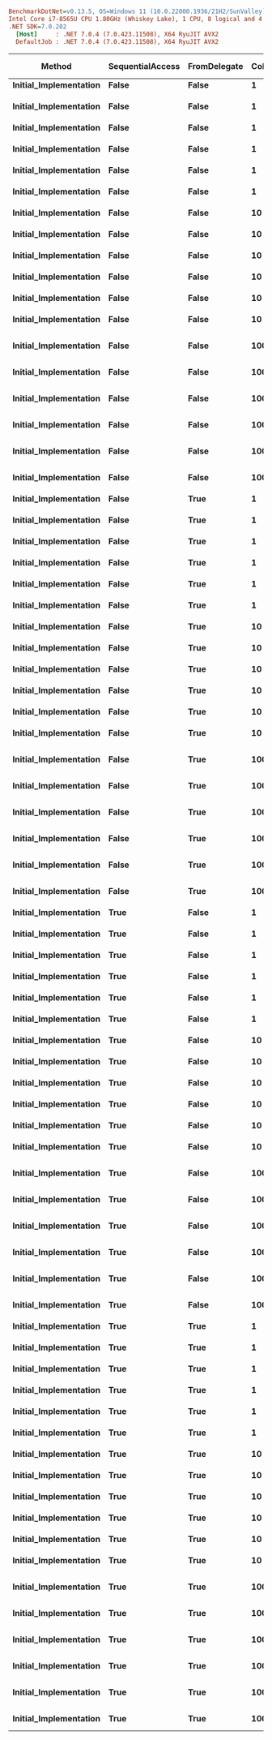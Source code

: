``` ini

BenchmarkDotNet=v0.13.5, OS=Windows 11 (10.0.22000.1936/21H2/SunValley)
Intel Core i7-8565U CPU 1.80GHz (Whiskey Lake), 1 CPU, 8 logical and 4 physical cores
.NET SDK=7.0.202
  [Host]     : .NET 7.0.4 (7.0.423.11508), X64 RyuJIT AVX2
  DefaultJob : .NET 7.0.4 (7.0.423.11508), X64 RyuJIT AVX2


```
|                 Method | SequentialAccess | FromDelegate | Columns | Offset | Step |                InputType |           Mean |         Error |        StdDev |         Median | Ratio | Allocated | Alloc Ratio |
|----------------------- |----------------- |------------- |-------- |------- |----- |------------------------- |---------------:|--------------:|--------------:|---------------:|------:|----------:|------------:|
| **Initial_Implementation** |            **False** |        **False** |       **1** |   **1000** |    **1** |                   **Object** |       **8.496 ns** |     **0.2210 ns** |     **0.1959 ns** |       **8.569 ns** |  **1.00** |         **-** |          **NA** |
|                        |                  |              |         |        |      |                          |                |               |               |                |       |           |             |
| **Initial_Implementation** |            **False** |        **False** |       **1** |   **1000** |    **1** | **ValueTuple&lt;Int32, Int32&gt;** |       **8.511 ns** |     **0.2330 ns** |     **0.5212 ns** |       **8.556 ns** |  **1.00** |         **-** |          **NA** |
|                        |                  |              |         |        |      |                          |                |               |               |                |       |           |             |
| **Initial_Implementation** |            **False** |        **False** |       **1** |   **1000** |   **10** |                   **Object** |       **9.187 ns** |     **0.2597 ns** |     **0.3467 ns** |       **9.085 ns** |  **1.00** |         **-** |          **NA** |
|                        |                  |              |         |        |      |                          |                |               |               |                |       |           |             |
| **Initial_Implementation** |            **False** |        **False** |       **1** |   **1000** |   **10** | **ValueTuple&lt;Int32, Int32&gt;** |       **8.141 ns** |     **0.2426 ns** |     **0.4119 ns** |       **8.089 ns** |  **1.00** |         **-** |          **NA** |
|                        |                  |              |         |        |      |                          |                |               |               |                |       |           |             |
| **Initial_Implementation** |            **False** |        **False** |       **1** |   **1000** | **1000** |                   **Object** |       **8.464 ns** |     **0.1683 ns** |     **0.1574 ns** |       **8.484 ns** |  **1.00** |         **-** |          **NA** |
|                        |                  |              |         |        |      |                          |                |               |               |                |       |           |             |
| **Initial_Implementation** |            **False** |        **False** |       **1** |   **1000** | **1000** | **ValueTuple&lt;Int32, Int32&gt;** |       **6.734 ns** |     **0.2034 ns** |     **0.3509 ns** |       **6.590 ns** |  **1.00** |         **-** |          **NA** |
|                        |                  |              |         |        |      |                          |                |               |               |                |       |           |             |
| **Initial_Implementation** |            **False** |        **False** |      **10** |   **1000** |    **1** |                   **Object** |      **72.197 ns** |     **1.1148 ns** |     **1.0428 ns** |      **72.381 ns** |  **1.00** |         **-** |          **NA** |
|                        |                  |              |         |        |      |                          |                |               |               |                |       |           |             |
| **Initial_Implementation** |            **False** |        **False** |      **10** |   **1000** |    **1** | **ValueTuple&lt;Int32, Int32&gt;** |      **67.365 ns** |     **1.4108 ns** |     **3.2415 ns** |      **67.762 ns** |  **1.00** |         **-** |          **NA** |
|                        |                  |              |         |        |      |                          |                |               |               |                |       |           |             |
| **Initial_Implementation** |            **False** |        **False** |      **10** |   **1000** |   **10** |                   **Object** |      **88.292 ns** |     **0.6043 ns** |     **0.5357 ns** |      **88.211 ns** |  **1.00** |         **-** |          **NA** |
|                        |                  |              |         |        |      |                          |                |               |               |                |       |           |             |
| **Initial_Implementation** |            **False** |        **False** |      **10** |   **1000** |   **10** | **ValueTuple&lt;Int32, Int32&gt;** |      **71.955 ns** |     **0.9411 ns** |     **0.7347 ns** |      **71.701 ns** |  **1.00** |         **-** |          **NA** |
|                        |                  |              |         |        |      |                          |                |               |               |                |       |           |             |
| **Initial_Implementation** |            **False** |        **False** |      **10** |   **1000** | **1000** |                   **Object** |      **87.386 ns** |     **0.5415 ns** |     **0.4522 ns** |      **87.566 ns** |  **1.00** |         **-** |          **NA** |
|                        |                  |              |         |        |      |                          |                |               |               |                |       |           |             |
| **Initial_Implementation** |            **False** |        **False** |      **10** |   **1000** | **1000** | **ValueTuple&lt;Int32, Int32&gt;** |      **66.142 ns** |     **1.3806 ns** |     **1.6955 ns** |      **65.988 ns** |  **1.00** |         **-** |          **NA** |
|                        |                  |              |         |        |      |                          |                |               |               |                |       |           |             |
| **Initial_Implementation** |            **False** |        **False** |    **1000** |   **1000** |    **1** |                   **Object** |  **26,347.982 ns** |   **335.5650 ns** |   **261.9871 ns** |  **26,318.924 ns** |  **1.00** |         **-** |          **NA** |
|                        |                  |              |         |        |      |                          |                |               |               |                |       |           |             |
| **Initial_Implementation** |            **False** |        **False** |    **1000** |   **1000** |    **1** | **ValueTuple&lt;Int32, Int32&gt;** |  **29,659.913 ns** |   **840.8342 ns** | **2,287.5514 ns** |  **29,425.356 ns** |  **1.00** |         **-** |          **NA** |
|                        |                  |              |         |        |      |                          |                |               |               |                |       |           |             |
| **Initial_Implementation** |            **False** |        **False** |    **1000** |   **1000** |   **10** |                   **Object** |  **61,964.934 ns** | **1,200.3996 ns** | **1,284.4142 ns** |  **61,792.999 ns** |  **1.00** |         **-** |          **NA** |
|                        |                  |              |         |        |      |                          |                |               |               |                |       |           |             |
| **Initial_Implementation** |            **False** |        **False** |    **1000** |   **1000** |   **10** | **ValueTuple&lt;Int32, Int32&gt;** |  **53,037.424 ns** | **1,724.3334 ns** | **5,002.6037 ns** |  **51,858.508 ns** |  **1.00** |         **-** |          **NA** |
|                        |                  |              |         |        |      |                          |                |               |               |                |       |           |             |
| **Initial_Implementation** |            **False** |        **False** |    **1000** |   **1000** | **1000** |                   **Object** |  **60,758.519 ns** | **1,162.8566 ns** | **1,194.1682 ns** |  **60,777.716 ns** |  **1.00** |         **-** |          **NA** |
|                        |                  |              |         |        |      |                          |                |               |               |                |       |           |             |
| **Initial_Implementation** |            **False** |        **False** |    **1000** |   **1000** | **1000** | **ValueTuple&lt;Int32, Int32&gt;** |  **58,505.983 ns** | **1,104.1839 ns** |   **922.0435 ns** |  **58,129.688 ns** |  **1.00** |         **-** |          **NA** |
|                        |                  |              |         |        |      |                          |                |               |               |                |       |           |             |
| **Initial_Implementation** |            **False** |         **True** |       **1** |   **1000** |    **1** |                   **Object** |      **10.547 ns** |     **0.2847 ns** |     **0.7793 ns** |      **10.256 ns** |  **1.00** |         **-** |          **NA** |
|                        |                  |              |         |        |      |                          |                |               |               |                |       |           |             |
| **Initial_Implementation** |            **False** |         **True** |       **1** |   **1000** |    **1** | **ValueTuple&lt;Int32, Int32&gt;** |       **7.444 ns** |     **0.2308 ns** |     **0.4818 ns** |       **7.268 ns** |  **1.00** |         **-** |          **NA** |
|                        |                  |              |         |        |      |                          |                |               |               |                |       |           |             |
| **Initial_Implementation** |            **False** |         **True** |       **1** |   **1000** |   **10** |                   **Object** |      **11.021 ns** |     **0.2921 ns** |     **0.7643 ns** |      **10.739 ns** |  **1.00** |         **-** |          **NA** |
|                        |                  |              |         |        |      |                          |                |               |               |                |       |           |             |
| **Initial_Implementation** |            **False** |         **True** |       **1** |   **1000** |   **10** | **ValueTuple&lt;Int32, Int32&gt;** |       **8.801 ns** |     **0.0993 ns** |     **0.0929 ns** |       **8.799 ns** |  **1.00** |         **-** |          **NA** |
|                        |                  |              |         |        |      |                          |                |               |               |                |       |           |             |
| **Initial_Implementation** |            **False** |         **True** |       **1** |   **1000** | **1000** |                   **Object** |       **9.353 ns** |     **0.2529 ns** |     **0.2366 ns** |       **9.414 ns** |  **1.00** |         **-** |          **NA** |
|                        |                  |              |         |        |      |                          |                |               |               |                |       |           |             |
| **Initial_Implementation** |            **False** |         **True** |       **1** |   **1000** | **1000** | **ValueTuple&lt;Int32, Int32&gt;** |       **7.462 ns** |     **0.2205 ns** |     **0.3162 ns** |       **7.416 ns** |  **1.00** |         **-** |          **NA** |
|                        |                  |              |         |        |      |                          |                |               |               |                |       |           |             |
| **Initial_Implementation** |            **False** |         **True** |      **10** |   **1000** |    **1** |                   **Object** |      **84.391 ns** |     **1.6810 ns** |     **1.4902 ns** |      **84.638 ns** |  **1.00** |         **-** |          **NA** |
|                        |                  |              |         |        |      |                          |                |               |               |                |       |           |             |
| **Initial_Implementation** |            **False** |         **True** |      **10** |   **1000** |    **1** | **ValueTuple&lt;Int32, Int32&gt;** |      **83.777 ns** |     **1.2173 ns** |     **1.0791 ns** |      **83.968 ns** |  **1.00** |         **-** |          **NA** |
|                        |                  |              |         |        |      |                          |                |               |               |                |       |           |             |
| **Initial_Implementation** |            **False** |         **True** |      **10** |   **1000** |   **10** |                   **Object** |     **101.548 ns** |     **2.0594 ns** |     **3.0187 ns** |     **100.974 ns** |  **1.00** |         **-** |          **NA** |
|                        |                  |              |         |        |      |                          |                |               |               |                |       |           |             |
| **Initial_Implementation** |            **False** |         **True** |      **10** |   **1000** |   **10** | **ValueTuple&lt;Int32, Int32&gt;** |      **86.823 ns** |     **1.6894 ns** |     **1.4107 ns** |      **86.394 ns** |  **1.00** |         **-** |          **NA** |
|                        |                  |              |         |        |      |                          |                |               |               |                |       |           |             |
| **Initial_Implementation** |            **False** |         **True** |      **10** |   **1000** | **1000** |                   **Object** |      **97.636 ns** |     **0.4292 ns** |     **0.3584 ns** |      **97.668 ns** |  **1.00** |         **-** |          **NA** |
|                        |                  |              |         |        |      |                          |                |               |               |                |       |           |             |
| **Initial_Implementation** |            **False** |         **True** |      **10** |   **1000** | **1000** | **ValueTuple&lt;Int32, Int32&gt;** |      **85.839 ns** |     **0.9503 ns** |     **0.8424 ns** |      **85.867 ns** |  **1.00** |         **-** |          **NA** |
|                        |                  |              |         |        |      |                          |                |               |               |                |       |           |             |
| **Initial_Implementation** |            **False** |         **True** |    **1000** |   **1000** |    **1** |                   **Object** |  **67,570.096 ns** | **1,183.1235 ns** | **1,106.6944 ns** |  **67,593.262 ns** |  **1.00** |         **-** |          **NA** |
|                        |                  |              |         |        |      |                          |                |               |               |                |       |           |             |
| **Initial_Implementation** |            **False** |         **True** |    **1000** |   **1000** |    **1** | **ValueTuple&lt;Int32, Int32&gt;** |  **62,288.835 ns** |   **870.0678 ns** |   **813.8620 ns** |  **62,346.301 ns** |  **1.00** |         **-** |          **NA** |
|                        |                  |              |         |        |      |                          |                |               |               |                |       |           |             |
| **Initial_Implementation** |            **False** |         **True** |    **1000** |   **1000** |   **10** |                   **Object** | **209,119.563 ns** | **4,158.9047 ns** | **4,622.6116 ns** | **209,982.153 ns** |  **1.00** |         **-** |          **NA** |
|                        |                  |              |         |        |      |                          |                |               |               |                |       |           |             |
| **Initial_Implementation** |            **False** |         **True** |    **1000** |   **1000** |   **10** | **ValueTuple&lt;Int32, Int32&gt;** | **228,316.497 ns** | **1,702.4469 ns** | **1,509.1749 ns** | **228,285.645 ns** |  **1.00** |         **-** |          **NA** |
|                        |                  |              |         |        |      |                          |                |               |               |                |       |           |             |
| **Initial_Implementation** |            **False** |         **True** |    **1000** |   **1000** | **1000** |                   **Object** | **233,009.681 ns** | **4,171.4386 ns** | **3,901.9663 ns** | **231,280.029 ns** |  **1.00** |         **-** |          **NA** |
|                        |                  |              |         |        |      |                          |                |               |               |                |       |           |             |
| **Initial_Implementation** |            **False** |         **True** |    **1000** |   **1000** | **1000** | **ValueTuple&lt;Int32, Int32&gt;** | **229,097.243 ns** | **1,848.5128 ns** | **1,729.1000 ns** | **228,680.469 ns** |  **1.00** |         **-** |          **NA** |
|                        |                  |              |         |        |      |                          |                |               |               |                |       |           |             |
| **Initial_Implementation** |             **True** |        **False** |       **1** |   **1000** |    **1** |                   **Object** |       **9.342 ns** |     **0.2611 ns** |     **0.5392 ns** |       **9.104 ns** |  **1.00** |         **-** |          **NA** |
|                        |                  |              |         |        |      |                          |                |               |               |                |       |           |             |
| **Initial_Implementation** |             **True** |        **False** |       **1** |   **1000** |    **1** | **ValueTuple&lt;Int32, Int32&gt;** |       **6.790 ns** |     **0.2184 ns** |     **0.5358 ns** |       **6.802 ns** |  **1.00** |         **-** |          **NA** |
|                        |                  |              |         |        |      |                          |                |               |               |                |       |           |             |
| **Initial_Implementation** |             **True** |        **False** |       **1** |   **1000** |   **10** |                   **Object** |       **9.523 ns** |     **0.0733 ns** |     **0.0612 ns** |       **9.530 ns** |  **1.00** |         **-** |          **NA** |
|                        |                  |              |         |        |      |                          |                |               |               |                |       |           |             |
| **Initial_Implementation** |             **True** |        **False** |       **1** |   **1000** |   **10** | **ValueTuple&lt;Int32, Int32&gt;** |       **7.715 ns** |     **0.0984 ns** |     **0.0768 ns** |       **7.719 ns** |  **1.00** |         **-** |          **NA** |
|                        |                  |              |         |        |      |                          |                |               |               |                |       |           |             |
| **Initial_Implementation** |             **True** |        **False** |       **1** |   **1000** | **1000** |                   **Object** |       **9.284 ns** |     **0.2338 ns** |     **0.2072 ns** |       **9.238 ns** |  **1.00** |         **-** |          **NA** |
|                        |                  |              |         |        |      |                          |                |               |               |                |       |           |             |
| **Initial_Implementation** |             **True** |        **False** |       **1** |   **1000** | **1000** | **ValueTuple&lt;Int32, Int32&gt;** |       **7.878 ns** |     **0.0841 ns** |     **0.0656 ns** |       **7.887 ns** |  **1.00** |         **-** |          **NA** |
|                        |                  |              |         |        |      |                          |                |               |               |                |       |           |             |
| **Initial_Implementation** |             **True** |        **False** |      **10** |   **1000** |    **1** |                   **Object** |      **81.436 ns** |     **1.2676 ns** |     **1.1237 ns** |      **81.166 ns** |  **1.00** |         **-** |          **NA** |
|                        |                  |              |         |        |      |                          |                |               |               |                |       |           |             |
| **Initial_Implementation** |             **True** |        **False** |      **10** |   **1000** |    **1** | **ValueTuple&lt;Int32, Int32&gt;** |      **63.897 ns** |     **1.0941 ns** |     **1.0234 ns** |      **63.496 ns** |  **1.00** |         **-** |          **NA** |
|                        |                  |              |         |        |      |                          |                |               |               |                |       |           |             |
| **Initial_Implementation** |             **True** |        **False** |      **10** |   **1000** |   **10** |                   **Object** |      **73.142 ns** |     **1.5105 ns** |     **2.9103 ns** |      **73.228 ns** |  **1.00** |         **-** |          **NA** |
|                        |                  |              |         |        |      |                          |                |               |               |                |       |           |             |
| **Initial_Implementation** |             **True** |        **False** |      **10** |   **1000** |   **10** | **ValueTuple&lt;Int32, Int32&gt;** |      **67.765 ns** |     **1.4200 ns** |     **1.4582 ns** |      **67.651 ns** |  **1.00** |         **-** |          **NA** |
|                        |                  |              |         |        |      |                          |                |               |               |                |       |           |             |
| **Initial_Implementation** |             **True** |        **False** |      **10** |   **1000** | **1000** |                   **Object** |      **85.113 ns** |     **1.7520 ns** |     **1.6388 ns** |      **84.548 ns** |  **1.00** |         **-** |          **NA** |
|                        |                  |              |         |        |      |                          |                |               |               |                |       |           |             |
| **Initial_Implementation** |             **True** |        **False** |      **10** |   **1000** | **1000** | **ValueTuple&lt;Int32, Int32&gt;** |      **73.925 ns** |     **1.5276 ns** |     **1.5003 ns** |      **73.401 ns** |  **1.00** |         **-** |          **NA** |
|                        |                  |              |         |        |      |                          |                |               |               |                |       |           |             |
| **Initial_Implementation** |             **True** |        **False** |    **1000** |   **1000** |    **1** |                   **Object** |  **29,240.373 ns** |   **317.0290 ns** |   **264.7336 ns** |  **29,298.041 ns** |  **1.00** |         **-** |          **NA** |
|                        |                  |              |         |        |      |                          |                |               |               |                |       |           |             |
| **Initial_Implementation** |             **True** |        **False** |    **1000** |   **1000** |    **1** | **ValueTuple&lt;Int32, Int32&gt;** |  **27,414.003 ns** |   **475.8730 ns** |   **584.4147 ns** |  **27,108.194 ns** |  **1.00** |         **-** |          **NA** |
|                        |                  |              |         |        |      |                          |                |               |               |                |       |           |             |
| **Initial_Implementation** |             **True** |        **False** |    **1000** |   **1000** |   **10** |                   **Object** |  **42,073.633 ns** |   **424.8988 ns** |   **331.7331 ns** |  **41,974.179 ns** |  **1.00** |         **-** |          **NA** |
|                        |                  |              |         |        |      |                          |                |               |               |                |       |           |             |
| **Initial_Implementation** |             **True** |        **False** |    **1000** |   **1000** |   **10** | **ValueTuple&lt;Int32, Int32&gt;** |  **34,216.988 ns** |   **671.1472 ns** | **1,683.7770 ns** |  **33,833.841 ns** |  **1.00** |         **-** |          **NA** |
|                        |                  |              |         |        |      |                          |                |               |               |                |       |           |             |
| **Initial_Implementation** |             **True** |        **False** |    **1000** |   **1000** | **1000** |                   **Object** |  **37,965.485 ns** |   **707.7403 ns** |   **627.3934 ns** |  **37,765.213 ns** |  **1.00** |         **-** |          **NA** |
|                        |                  |              |         |        |      |                          |                |               |               |                |       |           |             |
| **Initial_Implementation** |             **True** |        **False** |    **1000** |   **1000** | **1000** | **ValueTuple&lt;Int32, Int32&gt;** |  **38,355.305 ns** |   **752.4969 ns** | **1,126.3019 ns** |  **38,740.738 ns** |  **1.00** |         **-** |          **NA** |
|                        |                  |              |         |        |      |                          |                |               |               |                |       |           |             |
| **Initial_Implementation** |             **True** |         **True** |       **1** |   **1000** |    **1** |                   **Object** |      **10.047 ns** |     **0.1330 ns** |     **0.1179 ns** |      **10.051 ns** |  **1.00** |         **-** |          **NA** |
|                        |                  |              |         |        |      |                          |                |               |               |                |       |           |             |
| **Initial_Implementation** |             **True** |         **True** |       **1** |   **1000** |    **1** | **ValueTuple&lt;Int32, Int32&gt;** |       **9.113 ns** |     **0.2247 ns** |     **0.2587 ns** |       **9.024 ns** |  **1.00** |         **-** |          **NA** |
|                        |                  |              |         |        |      |                          |                |               |               |                |       |           |             |
| **Initial_Implementation** |             **True** |         **True** |       **1** |   **1000** |   **10** |                   **Object** |       **9.307 ns** |     **0.1482 ns** |     **0.1157 ns** |       **9.302 ns** |  **1.00** |         **-** |          **NA** |
|                        |                  |              |         |        |      |                          |                |               |               |                |       |           |             |
| **Initial_Implementation** |             **True** |         **True** |       **1** |   **1000** |   **10** | **ValueTuple&lt;Int32, Int32&gt;** |       **7.805 ns** |     **0.1679 ns** |     **0.1571 ns** |       **7.837 ns** |  **1.00** |         **-** |          **NA** |
|                        |                  |              |         |        |      |                          |                |               |               |                |       |           |             |
| **Initial_Implementation** |             **True** |         **True** |       **1** |   **1000** | **1000** |                   **Object** |       **8.479 ns** |     **0.1658 ns** |     **0.1385 ns** |       **8.427 ns** |  **1.00** |         **-** |          **NA** |
|                        |                  |              |         |        |      |                          |                |               |               |                |       |           |             |
| **Initial_Implementation** |             **True** |         **True** |       **1** |   **1000** | **1000** | **ValueTuple&lt;Int32, Int32&gt;** |       **9.386 ns** |     **0.2583 ns** |     **0.5098 ns** |       **9.452 ns** |  **1.00** |         **-** |          **NA** |
|                        |                  |              |         |        |      |                          |                |               |               |                |       |           |             |
| **Initial_Implementation** |             **True** |         **True** |      **10** |   **1000** |    **1** |                   **Object** |     **100.181 ns** |     **1.8501 ns** |     **2.2721 ns** |      **99.664 ns** |  **1.00** |         **-** |          **NA** |
|                        |                  |              |         |        |      |                          |                |               |               |                |       |           |             |
| **Initial_Implementation** |             **True** |         **True** |      **10** |   **1000** |    **1** | **ValueTuple&lt;Int32, Int32&gt;** |      **81.291 ns** |     **1.1287 ns** |     **0.9425 ns** |      **81.378 ns** |  **1.00** |         **-** |          **NA** |
|                        |                  |              |         |        |      |                          |                |               |               |                |       |           |             |
| **Initial_Implementation** |             **True** |         **True** |      **10** |   **1000** |   **10** |                   **Object** |     **106.998 ns** |     **4.5869 ns** |    **13.2342 ns** |     **102.968 ns** |  **1.00** |         **-** |          **NA** |
|                        |                  |              |         |        |      |                          |                |               |               |                |       |           |             |
| **Initial_Implementation** |             **True** |         **True** |      **10** |   **1000** |   **10** | **ValueTuple&lt;Int32, Int32&gt;** |      **90.193 ns** |     **0.9970 ns** |     **0.8838 ns** |      **90.350 ns** |  **1.00** |         **-** |          **NA** |
|                        |                  |              |         |        |      |                          |                |               |               |                |       |           |             |
| **Initial_Implementation** |             **True** |         **True** |      **10** |   **1000** | **1000** |                   **Object** |     **101.288 ns** |     **1.3611 ns** |     **1.2732 ns** |     **100.772 ns** |  **1.00** |         **-** |          **NA** |
|                        |                  |              |         |        |      |                          |                |               |               |                |       |           |             |
| **Initial_Implementation** |             **True** |         **True** |      **10** |   **1000** | **1000** | **ValueTuple&lt;Int32, Int32&gt;** |      **90.004 ns** |     **0.7864 ns** |     **0.6971 ns** |      **89.987 ns** |  **1.00** |         **-** |          **NA** |
|                        |                  |              |         |        |      |                          |                |               |               |                |       |           |             |
| **Initial_Implementation** |             **True** |         **True** |    **1000** |   **1000** |    **1** |                   **Object** |  **68,978.250 ns** | **1,223.0841 ns** | **1,084.2322 ns** |  **68,747.003 ns** |  **1.00** |         **-** |          **NA** |
|                        |                  |              |         |        |      |                          |                |               |               |                |       |           |             |
| **Initial_Implementation** |             **True** |         **True** |    **1000** |   **1000** |    **1** | **ValueTuple&lt;Int32, Int32&gt;** |  **66,258.124 ns** |   **205.5564 ns** |   **160.4849 ns** |  **66,307.953 ns** |  **1.00** |         **-** |          **NA** |
|                        |                  |              |         |        |      |                          |                |               |               |                |       |           |             |
| **Initial_Implementation** |             **True** |         **True** |    **1000** |   **1000** |   **10** |                   **Object** | **176,769.557 ns** | **3,508.1675 ns** | **7,846.5194 ns** | **174,793.164 ns** |  **1.00** |         **-** |          **NA** |
|                        |                  |              |         |        |      |                          |                |               |               |                |       |           |             |
| **Initial_Implementation** |             **True** |         **True** |    **1000** |   **1000** |   **10** | **ValueTuple&lt;Int32, Int32&gt;** | **176,730.436 ns** | **3,419.9133 ns** | **3,031.6640 ns** | **177,058.337 ns** |  **1.00** |         **-** |          **NA** |
|                        |                  |              |         |        |      |                          |                |               |               |                |       |           |             |
| **Initial_Implementation** |             **True** |         **True** |    **1000** |   **1000** | **1000** |                   **Object** | **201,541.602 ns** | **3,981.7044 ns** | **8,571.0388 ns** | **199,214.600 ns** |  **1.00** |         **-** |          **NA** |
|                        |                  |              |         |        |      |                          |                |               |               |                |       |           |             |
| **Initial_Implementation** |             **True** |         **True** |    **1000** |   **1000** | **1000** | **ValueTuple&lt;Int32, Int32&gt;** | **195,970.602 ns** | **1,715.6025 ns** | **1,604.7757 ns** | **196,035.791 ns** |  **1.00** |         **-** |          **NA** |

